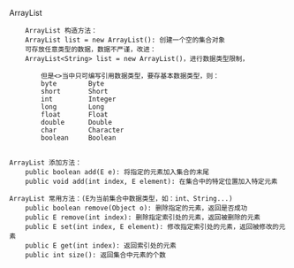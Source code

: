 ArrayList

        ArrayList 构造方法：
        ArrayList list = new ArrayList(): 创建一个空的集合对象
        可存放任意类型的数据，数据不严谨，改进：
        ArrayList<String> list = new ArrayList()，进行数据类型限制，

            但是<>当中只可编写引用数据类型，要存基本数据类型，则：
            byte        Byte
            short       Short
            int         Integer
            long        Long
            float       Float
            double      Double
            char        Character
            boolean     Boolean


    ArrayList 添加方法：
        public boolean add(E e): 将指定的元素加入集合的末尾
        public void add(int index, E element): 在集合中的特定位置加入特定元素

    ArrayList 常用方法：(E为当前集合中数据类型，如：int、String...)
        public boolean remove(Object o): 删除指定的元素，返回是否成功
        public E remove(int index): 删除指定索引处的元素，返回被删除的元素
        public E set(int index, E element): 修改指定索引处的元素，返回被修改的元素
        public E get(int index): 返回索引处的元素
        public int size(): 返回集合中元素的个数
